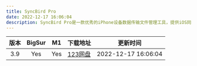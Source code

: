 ```yaml
---
title: SyncBird Pro
date: 2022-12-17 16:06:04
description: SyncBird Pro是一款优秀的iPhone设备数据传输文件管理工具，提供iOS同步和iTunes清理。无需使用iTunes，即可在iPhone，iPad，iPod和Mac之间传输音乐，播放列表，照片，视频，书籍等所有内容。名为PhoneCare和TunesClean的SyncBird Pro独家功能旨在释放iPhone和iTunes上的更多空间。SyncBird将毫不费力地为您提供每日彻底的清理，因此您始终不受存储边界的限制。
---
```


| 版本  | BigSur |  M1   | 下载地址                                         | 更新时间            |
| :---: | :----: | :---: | ------------------------------------------------ | ------------------- |
| 3.9  |  Yes   |  Yes  | [123网盘](https://465.lanzout.com/izgTq0iwfpzg) | 2022-12-17 16:06:04 |
